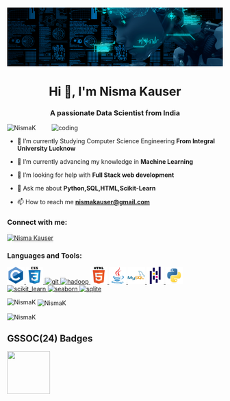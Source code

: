 ![logo](banner.png)
<h1 align="center">Hi 👋, I'm Nisma Kauser</h1>
<h3 align="center">A passionate Data Scientist from India</h3>
<img align="right" alt="coding" width="400" src="https://user-images.githubusercontent.com/74038190/212741999-016fddbd-617a-4448-8042-0ecf907aea25.gif">

<p align="left"><img src="https://komarev.com/ghpvc/?username=NismaK&label=Profile%20views&color=0e75b6&style=flat-square" alt="NismaK"> </p>

- 🔭 I’m currently Studying Computer Science Engineering **From Integral University Lucknow**

- 🌱 I’m currently advancing my knowledge in **Machine Learning**

- 🤝 I’m looking for help with **Full Stack web development**

- 💬 Ask me about **Python,SQL,HTML,Scikit-Learn**

- 📫 How to reach me **nismakauser@gmail.com**

<h3 align="left">Connect with me:</h3>
<p align="left">
<a href="https://www.linkedin.com/in/nisma-kauser-b76b09316/" target="blank"><img align="center" src="https://raw.githubusercontent.com/rahuldkjain/github-profile-readme-generator/master/src/images/icons/Social/linked-in-alt.svg" alt="Nisma Kauser" height="30" width="40" /></a>

</p>

<h3 align="left">Languages and Tools:</h3>

<!-- just delete the line if you haven't prior knowledge about any of these skill -->
<p align="left">
<a href="https://www.cprogramming.com/" target="_blank" rel="noreferrer"> <img src="https://raw.githubusercontent.com/devicons/devicon/master/icons/c/c-original.svg" alt="c" width="40" height="40"/> </a>
<a href="https://www.w3schools.com/css/" target="_blank" rel="noreferrer"> <img src="https://raw.githubusercontent.com/devicons/devicon/master/icons/css3/css3-original-wordmark.svg" alt="css3" width="40" height="40"/> </a>
<a href="https://git-scm.com/" target="_blank" rel="noreferrer"> <img src="https://www.vectorlogo.zone/logos/git-scm/git-scm-icon.svg" alt="git" width="40" height="40"/> </a>
<a href="https://hadoop.apache.org/" target="_blank" rel="noreferrer"> <img src="https://www.vectorlogo.zone/logos/apache_hadoop/apache_hadoop-icon.svg" alt="hadoop" width="40" height="40"/> </a>
<a href="https://www.w3.org/html/" target="_blank" rel="noreferrer"> <img src="https://raw.githubusercontent.com/devicons/devicon/master/icons/html5/html5-original-wordmark.svg" alt="html5" width="40" height="40"/> </a>
<a href="https://www.java.com" target="_blank" rel="noreferrer"> <img src="https://raw.githubusercontent.com/devicons/devicon/master/icons/java/java-original.svg" alt="java" width="40" height="40"/> </a>
<a href="https://www.mysql.com/" target="_blank" rel="noreferrer"> <img src="https://raw.githubusercontent.com/devicons/devicon/master/icons/mysql/mysql-original-wordmark.svg" alt="mysql" width="40" height="40"/> </a>
<a href="https://pandas.pydata.org/" target="_blank" rel="noreferrer"> <img src="https://raw.githubusercontent.com/devicons/devicon/2ae2a900d2f041da66e950e4d48052658d850630/icons/pandas/pandas-original.svg" alt="pandas" width="40" height="40"/> </a>
<a href="https://www.python.org" target="_blank" rel="noreferrer"> <img src="https://raw.githubusercontent.com/devicons/devicon/master/icons/python/python-original.svg" alt="python" width="40" height="40"/></a>
<a href="https://scikit-learn.org/" target="_blank" rel="noreferrer"> <img src="https://upload.wikimedia.org/wikipedia/commons/0/05/Scikit_learn_logo_small.svg" alt="scikit_learn" width="40" height="40"/> </a>
<a href="https://seaborn.pydata.org/" target="_blank" rel="noreferrer"> <img src="https://seaborn.pydata.org/_images/logo-mark-lightbg.svg" alt="seaborn" width="40" height="40"/> </a>
<a href="https://www.sqlite.org/" target="_blank" rel="noreferrer"> <img src="https://www.vectorlogo.zone/logos/sqlite/sqlite-icon.svg" alt="sqlite" width="40" height="40"/> </a>


<p><img align="left" src="https://github-readme-stats.vercel.app/api/top-langs?username=NismaK&show_icons=true&locale=en&layout=compact" alt="NismaK" /></p>

<p>&nbsp;<img align="center" src="https://github-readme-stats.vercel.app/api?username=NismaK&show_icons=true&locale=en" alt="NismaK" /></p>

<p><img align="center" src="https://github-readme-streak-stats.herokuapp.com/?user=NismaK" alt="NismaK" /></p>

## GSSOC(24) Badges
<div style='display:flex; align-items:center; gap: 10px;' align='center'>
<img src="https://media.badgr.com/assertion-1c0f4686b3dd6d66115b893795112f74.png" width="100px" height="100px" />
</div>

